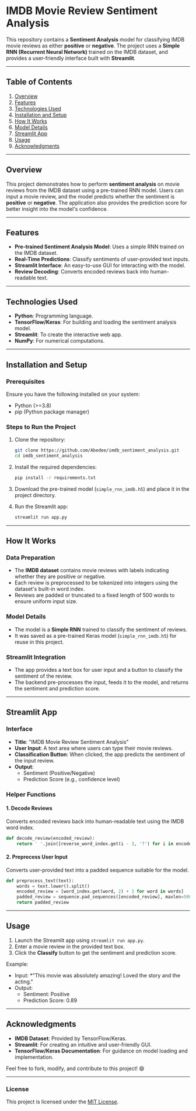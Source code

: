 # IMDB Movie Review Sentiment Analysis

This repository contains a **Sentiment Analysis** model for classifying IMDB movie reviews as either **positive** or **negative**. The project uses a **Simple RNN (Recurrent Neural Network)** trained on the IMDB dataset, and provides a user-friendly interface built with **Streamlit**.

---

## Table of Contents
1. [Overview](#overview)
2. [Features](#features)
3. [Technologies Used](#technologies-used)
4. [Installation and Setup](#installation-and-setup)
5. [How It Works](#how-it-works)
6. [Model Details](#model-details)
7. [Streamlit App](#streamlit-app)
8. [Usage](#usage)
9. [Acknowledgments](#acknowledgments)

---

## Overview

This project demonstrates how to perform **sentiment analysis** on movie reviews from the IMDB dataset using a pre-trained RNN model. Users can input a movie review, and the model predicts whether the sentiment is **positive** or **negative**. The application also provides the prediction score for better insight into the model's confidence.

---

## Features
- **Pre-trained Sentiment Analysis Model**: Uses a simple RNN trained on the IMDB dataset.
- **Real-Time Predictions**: Classify sentiments of user-provided text inputs.
- **Streamlit Interface**: An easy-to-use GUI for interacting with the model.
- **Review Decoding**: Converts encoded reviews back into human-readable text.

---

## Technologies Used
- **Python**: Programming language.
- **TensorFlow/Keras**: For building and loading the sentiment analysis model.
- **Streamlit**: To create the interactive web app.
- **NumPy**: For numerical computations.

---

## Installation and Setup

### Prerequisites
Ensure you have the following installed on your system:
- Python (>=3.8)
- pip (Python package manager)

### Steps to Run the Project
1. Clone the repository:
    ```bash
    git clone https://github.com/Abedee/imdb_sentiment_analysis.git
    cd imdb_sentiment_analysis
    ```

2. Install the required dependencies:
    ```bash
    pip install -r requirements.txt
    ```

3. Download the pre-trained model (`simple_rnn_imdb.h5`) and place it in the project directory.

4. Run the Streamlit app:
    ```bash
    streamlit run app.py
    ```

---

## How It Works

### Data Preparation
- The **IMDB dataset** contains movie reviews with labels indicating whether they are positive or negative.
- Each review is preprocessed to be tokenized into integers using the dataset's built-in word index.
- Reviews are padded or truncated to a fixed length of 500 words to ensure uniform input size.

### Model Details
- The model is a **Simple RNN** trained to classify the sentiment of reviews.
- It was saved as a pre-trained Keras model (`simple_rnn_imdb.h5`) for reuse in this project.

### Streamlit Integration
- The app provides a text box for user input and a button to classify the sentiment of the review.
- The backend pre-processes the input, feeds it to the model, and returns the sentiment and prediction score.

---

## Streamlit App

### Interface
- **Title**: "IMDB Movie Review Sentiment Analysis"
- **User Input**: A text area where users can type their movie reviews.
- **Classification Button**: When clicked, the app predicts the sentiment of the input review.
- **Output**:
  - Sentiment (Positive/Negative)
  - Prediction Score (e.g., confidence level)

### Helper Functions
#### 1. Decode Reviews
Converts encoded reviews back into human-readable text using the IMDB word index.
```python
def decode_review(encoded_review):
    return ' '.join([reverse_word_index.get(i - 3, '?') for i in encoded_review])
```

#### 2. Preprocess User Input
Converts user-provided text into a padded sequence suitable for the model.
```python
def preprocess_text(text):
    words = text.lower().split()
    encoded_review = [word_index.get(word, 2) + 3 for word in words]
    padded_review = sequence.pad_sequences([encoded_review], maxlen=500)
    return padded_review
```

---

## Usage
1. Launch the Streamlit app using `streamlit run app.py`.
2. Enter a movie review in the provided text box.
3. Click the **Classify** button to get the sentiment and prediction score.

Example:
- Input: *"This movie was absolutely amazing! Loved the story and the acting."
- Output:
  - Sentiment: Positive
  - Prediction Score: 0.89

---

## Acknowledgments
- **IMDB Dataset**: Provided by TensorFlow/Keras.
- **Streamlit**: For creating an intuitive and user-friendly GUI.
- **TensorFlow/Keras Documentation**: For guidance on model loading and implementation.

Feel free to fork, modify, and contribute to this project! :smile:

---

### License
This project is licensed under the [MIT License](LICENSE).
